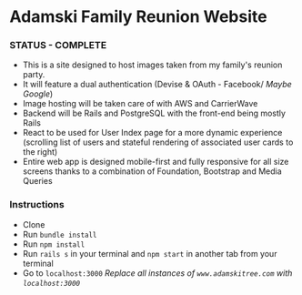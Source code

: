 # Adamski Family Reunion Website

### STATUS - COMPLETE

* This is a site designed to host images taken from my family's reunion party.
* It will feature a dual authentication (Devise & OAuth - Facebook/ *Maybe Google*)
* Image hosting will be taken care of with AWS and CarrierWave
* Backend will be Rails and PostgreSQL with the front-end being mostly Rails
* React to be used for User Index page for a more dynamic experience (scrolling list of users and stateful rendering of associated user cards to the right)
* Entire web app is designed mobile-first and fully responsive for all size screens thanks to a combination of Foundation, Bootstrap and Media Queries

### Instructions

* Clone
* Run `bundle install`
* Run `npm install`
* Run `rails s` in your terminal and `npm start` in another tab from your terminal
* Go to `localhost:3000` *Replace all instances of `www.adamskitree.com` with `localhost:3000`*
